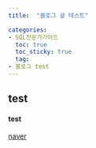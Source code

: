 ```yaml
---
title:  "블로그 글 테스트"

categories:
- SQL전문가가이드
  toc: true
  toc_sticky: true
  tag:
- 블로그 test
---
```


## test

#### test

[naver](www.naver.com)